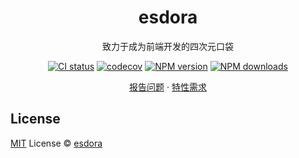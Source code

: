 <div align="center"><a name="readme-top"></a>

<h1>esdora</h1>

致力于成为前端开发的四次元口袋

[![CI status][github-action-image]][github-action-url] [![codecov][codecov-image]][codecov-url] [![NPM version][npm-image]][npm-url] [![NPM downloads][download-image]][download-url]

[报告问题][github-issues-url] · [特性需求][github-issues-url]

[npm-image]: https://img.shields.io/npm/v/@esdora/kit.svg?style=flat-square
[npm-url]: https://npmjs.org/package/@esdora/kit
[github-action-image]: https://github.com/esdora-js/esdora/actions/workflows/ci.yml/badge.svg
[github-action-url]: https://github.com/esdora-js/esdora/blob/main/.github/workflows/ci.yml
[codecov-image]: https://img.shields.io/codecov/c/github/esdora-js/esdora/main.svg?style=flat-square
[codecov-url]: https://codecov.io/gh/esdora-js/esdora/branch/main
[download-image]: https://img.shields.io/npm/dm/@esdora/kit.svg?style=flat-square
[download-url]: https://npmjs.org/package/@esdora/kit
[github-issues-url]: https://github.com/esdora-js/esdora/issues

</div>

## License

[MIT](./LICENSE) License © [esdora](https://github.com/esdora-js/esdora)
